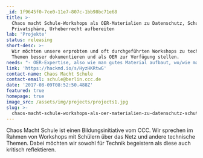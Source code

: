 ```yaml
---
_id: 1f9645f0-7ce0-11e7-807c-1bb98bc71e68
title: >-
  Chaos macht Schule-Workshops als OER-Materialien zu Datenschutz, Schutz der
  Privatsphäre, Urheberrecht aufbereiten
lab: 'Projekte'
status: releasing
short-desc: >-
  Wir möchten unsere erprobten und oft durchgeführten Workshops zu technischen
  Themen besser dokumentieren und als OER zur Verfügung stellen.
needs: "- OER-Expertise, also wie man gutes Material aufbaut, wo/wie man es am Ende veröffentlicht, wie man sicherstellt, dass es eingesetzt wird etc. \r\n- Expertise von Lehrenden, welche Anforderungen sie an OER-Material zu dem Thema haben und die bereit sind, den dokumentieren Workshop selber zu testen. \r\n- Menschen, die Zeit & Lust auf Dokumentation haben\r\n- Design/Layout am Ende\r\n- Menschen die sich im Bereich Urheberrecht im Bildungsbereich auskennen"
link: 'https://hackmd.io/s/HyzHKRtwG'
contact-name: Chaos Macht Schule
contact-email: schule@berlin.ccc.de
date: '2017-08-09T08:52:50.488Z'
featured: true
homepage: true
image_src: /assets/img/projects/projects1.jpg
slug: >-
  chaos-macht-schule-workshops-als-oer-materialien-zu-datenschutz-schutz-der-privatsphare-urheberrecht-aufbereiten
---
```

Chaos Macht Schule ist einen Bildungsinitiative vom CCC. Wir sprechen im Rahmen von Workshops mit Schülern über das Netz und andere technische Themen. Dabei möchten wir sowohl für Technik begeistern  als diese auch kritisch reflektieren.
